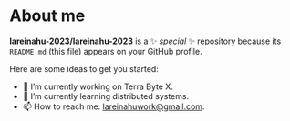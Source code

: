 # About me


**lareinahu-2023/lareinahu-2023** is a ✨ _special_ ✨ repository because its `README.md` (this file) appears on your GitHub profile.

Here are some ideas to get you started:
- 🔭 I’m currently working on Terra Byte X.
- 🌱 I’m currently learning distributed systems.
- 📫 How to reach me: lareinahuwork@gmail.com.

  
